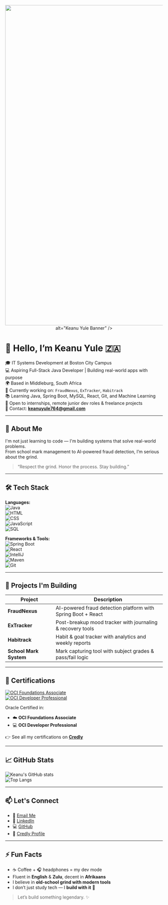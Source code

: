 <p align="center">
  <img src="https://github.com/keanuyulexar/keanuyulexar/blob/main/<img width="1536" height="1024" alt="yule" src="https://github.com/user-attachments/assets/8b202da1-3f88-4d9b-8c25-e0ffb60a94ea" />
 alt="Keanu Yule Banner" />
</p>

# 👋 Hello, I’m Keanu Yule 🇿🇦

🎓  IT Systems Development at Boston City Campus  
💻 Aspiring Full-Stack Java Developer | Building real-world apps with purpose  
🌍 Based in Middleburg, South Africa  
🔭 Currently working on: `FraudNexus`, `ExTracker`, `Habitrack`  
📚 Learning Java, Spring Boot, MySQL, React, Git, and Machine Learning  
🚀 Open to internships, remote junior dev roles & freelance projects  
📨 Contact: **keanuyule764@gmail.com**

---

## 🧠 About Me  

I'm not just learning to code — I'm building systems that solve real-world problems.  
From school mark management to AI-powered fraud detection, I’m serious about the grind.  

> “Respect the grind. Honor the process. Stay building.”  

---

## 🛠 Tech Stack  

**Languages:**  
![Java](https://img.shields.io/badge/Java-ED8B00?style=flat&logo=java&logoColor=white)  
![HTML](https://img.shields.io/badge/HTML5-E34F26?style=flat&logo=html5&logoColor=white)  
![CSS](https://img.shields.io/badge/CSS3-1572B6?style=flat&logo=css3&logoColor=white)  
![JavaScript](https://img.shields.io/badge/JavaScript-F7DF1E?style=flat&logo=javascript&logoColor=black)  
![SQL](https://img.shields.io/badge/MySQL-005C84?style=flat&logo=mysql&logoColor=white)  

**Frameworks & Tools:**  
![Spring Boot](https://img.shields.io/badge/Spring_Boot-6DB33F?style=flat&logo=spring-boot&logoColor=white)  
![React](https://img.shields.io/badge/React-20232A?style=flat&logo=react&logoColor=61DAFB)  
![IntelliJ](https://img.shields.io/badge/IntelliJ_IDEA-000000?style=flat&logo=intellij-idea&logoColor=white)  
![Maven](https://img.shields.io/badge/Maven-C71A36?style=flat&logo=apache-maven&logoColor=white)  
![Git](https://img.shields.io/badge/Git-F05032?style=flat&logo=git&logoColor=white)  

---

## 🧪 Projects I'm Building  

| Project        | Description |
|----------------|-------------|
| **FraudNexus** | AI-powered fraud detection platform with Spring Boot + React |
| **ExTracker**  | Post-breakup mood tracker with journaling & recovery tools |
| **Habitrack**  | Habit & goal tracker with analytics and weekly reports |
| **School Mark System** | Mark capturing tool with subject grades & pass/fail logic |

---

## 🏅 Certifications  

[![OCI Foundations Associate](https://images.credly.com/size/340x340/images/fb50162b-5929-4b8b-91bd-efbcd1910584/image.png)](https://www.credly.com/badges/2292457e-f448-4eb6-adbf-237e0649b330/public_url)  
[![OCI Developer Professional](https://images.credly.com/size/340x340/images/cd2803f7-3f80-4e5e-957f-9c814f99b703/image.png)](https://www.credly.com/badges/99abe30e-27b5-45a1-a937-82e420de1d8a/public_url)  

Oracle Certified in:  
- ☁️ **OCI Foundations Associate**  
- 💻 **OCI Developer Professional**  

👉 See all my certifications on **[Credly](https://www.credly.com/users/keanu-yule)**  

---

## 📈 GitHub Stats  

![Keanu's GitHub stats](https://github-readme-stats.vercel.app/api?username=keanuyulexar&show_icons=true&theme=react&hide_border=true)  
![Top Langs](https://github-readme-stats.vercel.app/api/top-langs/?username=keanuyulexar&layout=compact&theme=react&hide_border=true)  

---

## 📫 Let's Connect  

- 📧 [Email Me](mailto:keanuyule764@gmail.com)  
- 💼 [LinkedIn](https://linkedin.com/in/keanu-yule-5b3885354)  
- 💻 [GitHub](https://github.com/keanuyulexar)  
- 🏅 [Credly Profile](https://www.credly.com/users/keanu-yule)  

---

## ⚡ Fun Facts  

- ☕ Coffee + 🎧 headphones = my dev mode  
- Fluent in **English** & **Zulu**, decent in **Afrikaans**  
- I believe in **old-school grind with modern tools**  
- I don’t just study tech — I **build with it** 🔨  

> Let’s build something legendary. ✨  
